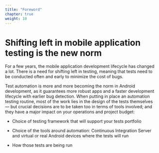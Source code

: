 ```yaml
---
title: "Foreword"
chapter: true
weight: 10
---
```


# Shifting left in mobile application testing is the new norm

For a few years, the mobile application development lifecycle has changed a lot. There is a need for shifting left in testing, meaning that tests need to be conducted often and early to minimize the cost of bugs.

Test automation is more and more becoming the norm in Android development, as it guarantees more robust apps and a faster development lifecycle with earlier bug detection.
When putting in place an automation testing routine, most of the work lies in the design of the tests themselves — but crucial decisions are to be taken too in terms of tools involved; and they have a major impact on your operations and project budget:

- Choice of testing framework that will support your tests portfolio

- Choice of the tools around automation: Continuous Integration Server and virtual or real Android devices where the tests will run

- How those tests are being run
